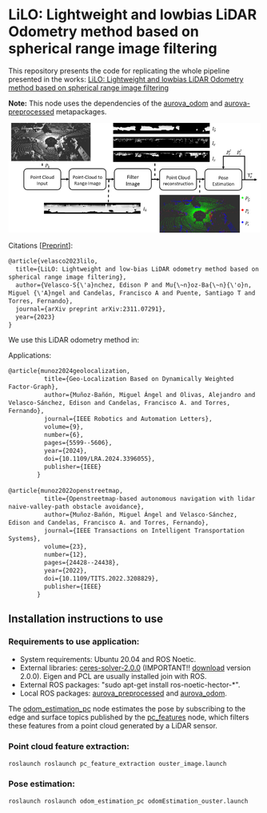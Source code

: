 # LiLO: Lightweight and lowbias LiDAR Odometry method based on spherical range image filtering

This repository presents the code for replicating the whole pipeline presented in the works: [LiLO: Lightweight and lowbias LiDAR Odometry method based on spherical range image filtering](https://arxiv.org/abs/2311.07291)

**Note:** This node uses the dependencies of the [aurova_odom](https://github.com/AUROVA-LAB/aurova_odom/tree/main) and [aurova-preprocessed](https://github.com/AUROVA-LAB/aurova_preprocessed) metapackages.


![pipeline](LiLO_pipeline.png)

Citations [[Preprint](https://arxiv.org/abs/2311.07291)]:
``` 
@article{velasco2023lilo,
  title={LiLO: Lightweight and low-bias LiDAR odometry method based on spherical range image filtering},
  author={Velasco-S{\'a}nchez, Edison P and Mu{\~n}oz-Ba{\~n}{\'o}n, Miguel {\'A}ngel and Candelas, Francisco A and Puente, Santiago T and Torres, Fernando},
  journal={arXiv preprint arXiv:2311.07291},
  year={2023}
}
```

We use this LiDAR odometry method in:

Applications:
``` 
@article{munoz2024geolocalization,
          title={Geo-Localization Based on Dynamically Weighted Factor-Graph},
          author={Muñoz-Bañón, Miguel Ángel and Olivas, Alejandro and Velasco-Sánchez, Edison and Candelas, Francisco A. and Torres, Fernando},
          journal={IEEE Robotics and Automation Letters},
          volume={9},
          number={6},
          pages={5599--5606},
          year={2024},
          doi={10.1109/LRA.2024.3396055},
          publisher={IEEE}
        }

@article{munoz2022openstreetmap,
          title={Openstreetmap-based autonomous navigation with lidar naive-valley-path obstacle avoidance},
          author={Muñoz-Bañón, Miguel Ángel and Velasco-Sánchez, Edison and Candelas, Francisco A. and Torres, Fernando},
          journal={IEEE Transactions on Intelligent Transportation Systems},
          volume={23},
          number={12},
          pages={24428--24438},
          year={2022},
          doi={10.1109/TITS.2022.3208829},
          publisher={IEEE}
        }
```

## Installation instructions to use

### Requirements to use application:

- System requirements: Ubuntu 20.04 and ROS Noetic.
- External libraries: [ceres-solver-2.0.0](http://ceres-solver.org/installation.html) (IMPORTANT!! [download](https://drive.google.com/file/d/1acZtn_jaHfj2BVgwaDnQH2Lz-7022F1-/view?usp=share_link) version 2.0.0). Eigen and PCL are usually installed join with ROS.
- External ROS packages: "sudo apt-get install ros-noetic-hector-\*".
- Local ROS packages: [aurova_preprocessed](https://github.com/AUROVA-LAB/aurova_preprocessed) and [aurova_odom](https://github.com/AUROVA-LAB/aurova_odom).

The [odom_estimation_pc](https://github.com/AUROVA-LAB/aurova_odom/tree/main/odom_estimation_pc) node estimates the pose by subscribing to the edge and surface topics published by the [pc_features](https://github.com/AUROVA-LAB/aurova_preprocessed/tree/master/pc_features) node, which filters these features from a point cloud generated by a LiDAR sensor.

### Point cloud feature extraction:


```shell
roslaunch roslaunch pc_feature_extraction ouster_image.launch
```

### Pose estimation:

```shell
roslaunch roslaunch odom_estimation_pc odomEstimation_ouster.launch
```
